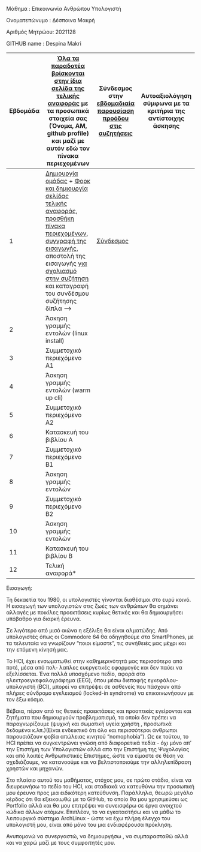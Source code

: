 Μάθημα         : Επικοινωνία Ανθρώπου Υπολογιστή

Ονοματεπώνυμο  : Δέσποινα Μακρή

Αριθμός Μητρώου: 2021128

GITHUB name    : Despina Makri


| Εβδομάδα | [Όλα τα παραδοτέα βρίσκονται στην ίδια σελίδα της τελικής αναφοράς](https://courses-ionio.github.io/help/deliverables/) με τα προσωπικά στοιχεία σας (Όνομα, ΑΜ, github profile) και μαζί με αυτόν εδώ τον πίνακα περιεχομένων | Σύνδεσμος στην [εβδομαδιαία παρουσίαση προόδου στις συζητήσεις](https://github.com/courses-ionio/help/discussions/categories/show-and-tell) | Αυτοαξιολόγηση σύμφωνα με τα κριτήρια της αντίστοιχης άσκησης |
| --- | --- | --- | --- |
| 1 |  [Δημιουργία ομάδας](https://github.com/courses-ionio/hci/discussions/1794) + [Φορκ και δημιουργία σελίδας τελικής αναφοράς](https://courses-ionio.github.io/help/guide/), [προσθήκη πίνακα περιεχομένων](https://raw.githubusercontent.com/courses-ionio/hci/master/README.md), [συγγραφή της εισαγωγής](https://courses-ionio.github.io/help/intro/), αποστολή της εισαγωγής [για σχολιασμό στην συζήτηση](https://github.com/courses-ionio/help/discussions/categories/show-and-tell) και καταγραφή του συνδέσμου συζήτησης δίπλα --> |[Σύνδεσμος](https://github.com/courses-ionio/help/discussions/840#discussion-4451919) | |
| 2 | Άσκηση γραμμής εντολών (linux install) | | |
| 3 | Συμμετοχικό περιεχόμενο A1 | | |
| 4 | Άσκηση γραμμής εντολών (warm up cli) | | |
| 5 | Συμμετοχικό περιεχόμενο A2 | | |
| 6 | Κατασκευή του βιβλίου Α | | |
| 7 | Συμμετοχικό περιεχόμενο B1 | | |
| 8 | Άσκηση γραμμής εντολών | | |
| 9 | Συμμετοχικό περιεχόμενο B2 | | |
| 10 | Άσκηση γραμμής εντολών | | |
| 11 | Κατασκευή του βιβλίου Β | | |
| 12 | Τελική αναφορά* | | |

Εισαγωγή:

Τη δεκαετία του 1980, οι υπολογιστές γίνονται διαθέσιμοι στο ευρύ κοινό. Η εισαγωγή των
υπολογιστών στις ζωές των ανθρώπων θα σημάνει αλλαγές με ποικίλες προεκτάσεις κυρίως
θετικές και θα δημιουργήσει υπόβαθρο για διαρκή έρευνα.

Σε λιγότερο από μισό αιώνα η εξέλιξη θα είναι αλματώδης. Από υπολογιστές όπως οι
Commodore 64 θα οδηγηθούμε στα SmartPhones, με τα τελευταία να γνωρίζουν “ποιοι είμαστε”, 
τις συνήθειές μας μέχρι και την επόμενη κίνησή μας.

Το HCI, έχει ενσωματωθεί στην καθημερινότητά μας περισσότερο από ποτέ, μέσα από πολ-
λαπλες ευεργετικές εφορμογές και δεν παύει να εξελίσσεται. Ένα πολλά υποσχόμενο πεδίο,
αφορά στο ηλεκτροεγκεφαλογράφημα (EEG), όπου μέσω διεπαφής εγκεφάλου-υπολογιστή
(BCI), μπορεί να επιτρέψει σε ασθενείς που πάσχουν από πλήρες σύνδρομο εγκλεισμού
(locked-in syndrome) να επικοινωνήσουν με τον έξω κόσμο.

Βέβαια, πέραν από τις θετικές προεκτάσεις και προοπτικές εγείρονται και ζητήματα που 
δημιουργούν προβληματισμό, τα οποία δεν πρέπει να παραγνωρίζουμε (ψυχική και σωματική
υγεία χρήστη , προσωπικά δεδομένα κ.λπ.)(Είναι ενδεικτικό ότι όλο και περισσότεροι άνθρωποι
παρουσιάζουν φοβία απώλειας κινητού “nomophobia”). Ως εκ τούτου, το HCI πρέπει να συγκεντρώνει
γνώση από διαφορετικά πεδία - όχι μόνο απ’ την Επιστήμη των Υπολογιστών αλλά απο την
Επιστήμη της Ψυχολογίας και από λοιπές Ανθρωπιστικές Επιστήμες, ώστε να είμαστε σε
θέση να σχεδιάζουμε, να κατανοούμε και να βελτιστοποιούμε την αλληλεπίδραση χρηστών
και μηχανών.

Στο πλαίσιο αυτού του μαθήματος, στόχος μου, σε πρώτο στάδιο, είναι να διευρευνήσω το
πεδίο του HCI, και σταδιακά να κατευθύνω την προσωπική μου έρευνα προς μια ειδικότερη
κατεύθυνση. Παράλληλα, θεωρώ μεγάλο κέρδος ότι θα εξεικοιωθώ με το GitHub, το οποίο
θα μου χρησιμεύσει ως Portfolio αλλά και θα μου επιτρέψει να συνεισφέρω σε έργα ανοιχτού
κώδικα άλλων ατόμων. Επιπλέον, το να εγκαταστήσω και να μάθω το λειτουργικό σύστημα
ArchLinux - ώστε να έχω πλήρη έλεγχο του υπολογιστή μου, είναι από μόνο του μια ενδιαφέρουσα πρόκληση.

Ανυπομονώ να συνεργαστώ, να δημιουργήσω , να συμπαρασταθώ αλλά και να χαρώ μαζί με
τους συμφοιτητές μου.

